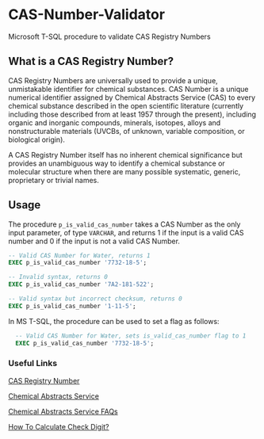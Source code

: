 # CAS-Number-Validator
Microsoft T-SQL procedure to validate CAS Registry Numbers

## What is a CAS Registry Number?
CAS Registry Numbers are universally used to provide a unique, unmistakable identifier for chemical substances. CAS Number is a unique numerical identifier assigned by Chemical Abstracts Service (CAS) to every chemical substance described in the open scientific literature (currently including those described from at least 1957 through the present), including organic and inorganic compounds, minerals, isotopes, alloys and nonstructurable materials (UVCBs, of unknown, variable composition, or biological origin).

A CAS Registry Number itself has no inherent chemical significance but provides an unambiguous way to identify a chemical substance or molecular structure when there are many possible systematic, generic, proprietary or trivial names.

## Usage
The procedure `p_is_valid_cas_number` takes a CAS Number as the only input parameter, of type `VARCHAR`, and returns 1 if the input is a valid CAS number and 0 if the input is not a valid CAS Number.

```sql
-- Valid CAS Number for Water, returns 1
EXEC p_is_valid_cas_number '7732-18-5';

-- Invalid syntax, returns 0
EXEC p_is_valid_cas_number '7A2-181-522';

-- Valid syntax but incorrect checksum, returns 0
EXEC p_is_valid_cas_number '1-11-5';
```

In MS T-SQL, the procedure can be used to set a flag as follows:
```sql
  -- Valid CAS Number for Water, sets is_valid_cas_number flag to 1
  EXEC p_is_valid_cas_number '7732-18-5';
```


### Useful Links
[CAS Registry Number](http://en.wikipedia.org/wiki/CAS_Registry_Number)

[Chemical Abstracts Service](http://www.cas.org/)

[Chemical Abstracts Service FAQs](http://www.cas.org/about-cas/faqs)

[How To Calculate Check Digit?](https://www.cas.org/support/documentation/chemical-substances/checkdig)



